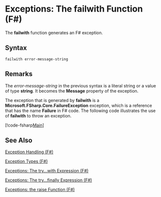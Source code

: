 # Exceptions: The failwith Function (F#)

The **failwith** function generates an F# exception.


## Syntax

```
failwith error-message-string
```

## Remarks
The *error-message-string* in the previous syntax is a literal string or a value of type **string**. It becomes the **Message** property of the exception.

The exception that is generated by **failwith** is a **Microsoft.FSharp.Core.FailureException** exception, which is a reference that has the name **Failure** in F# code. The following code illustrates the use of **failwith** to throw an exception.

[!code-fsharp[Main](snippets/fslangref2/snippet6001.fs)]
    
## See Also
[Exception Handling &#40;F&#35;&#41;](Exception+Handling+%28FSharp%29.md)

[Exception Types &#40;F&#35;&#41;](Exception+Types+%28FSharp%29.md)

[Exceptions: The try...with Expression &#40;F&#35;&#41;](Exceptions%3A+The+try...with+Expression+%28FSharp%29.md)

[Exceptions: The try...finally Expression &#40;F&#35;&#41;](Exceptions%3A+The+try...finally+Expression+%28FSharp%29.md)

[Exceptions: the raise Function &#40;F&#35;&#41;](Exceptions%3A+the+raise+Function+%28FSharp%29.md)

